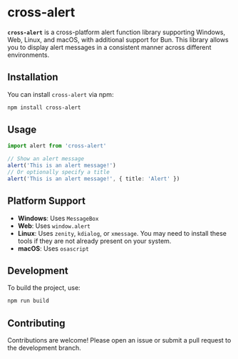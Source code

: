 # cross-alert

**`cross-alert`** is a cross-platform alert function library supporting Windows, Web, Linux, and macOS, with additional support for Bun. This library allows you to display alert messages in a consistent manner across different environments.

## Installation

You can install `cross-alert` via npm:

```bash
npm install cross-alert
```

## Usage

```typescript
import alert from 'cross-alert'

// Show an alert message
alert('This is an alert message!')
// Or optionally specify a title
alert('This is an alert message!', { title: 'Alert' })
```

## Platform Support

- **Windows**: Uses `MessageBox`
- **Web**: Uses `window.alert`
- **Linux**: Uses `zenity`, `kdialog`, or `xmessage`. You may need to install these tools if they are not already present on your system.
- **macOS**: Uses `osascript`

## Development

To build the project, use:

```bash
npm run build
```

## Contributing

Contributions are welcome! Please open an issue or submit a pull request to the development branch.
